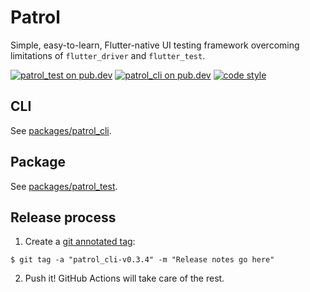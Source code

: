 # Patrol

Simple, easy-to-learn, Flutter-native UI testing framework overcoming
limitations of `flutter_driver` and `flutter_test`.

[![patrol_test on pub.dev][pub_badge_test]][pub_link_test]
[![patrol_cli on pub.dev][pub_badge_cli]][pub_link_cli]
[![code style][pub_badge_style]][pub_badge_link]

## CLI

See [packages/patrol_cli][patrol_cli].

## Package

See [packages/patrol_test][patrol_test].

## Release process

1. Create a [git annotated tag][annotated_tag]:

```
$ git tag -a "patrol_cli-v0.3.4" -m "Release notes go here"
```

2. Push it! GitHub Actions will take care of the rest.

[patrol_cli]: https://github.com/leancodepl/patrol/tree/master/packages/patrol_cli
[patrol_test]: https://github.com/leancodepl/patrol/tree/master/packages/patrol_test
[pub_badge_test]: https://img.shields.io/pub/v/patrol_test?label=patrol_test
[pub_link_test]: https://pub.dartlang.org/packages/patrol_test
[pub_badge_cli]: https://img.shields.io/pub/v/patrol_cli?label=patrol_cli
[pub_badge_style]: https://img.shields.io/badge/style-leancode__lint-black
[pub_badge_link]: https://pub.dartlang.org/packages/leancode_lint
[pub_link_cli]: https://pub.dartlang.org/packages/patrol_cli
[annotated_tag]: https://git-scm.com/book/en/v2/Git-Basics-Tagging#_annotated_tags
